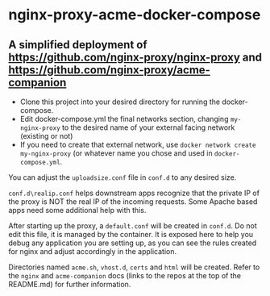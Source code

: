 # nginx-proxy-acme-docker-compose
## A simplified deployment of https://github.com/nginx-proxy/nginx-proxy and https://github.com/nginx-proxy/acme-companion

- Clone this project into your desired directory for running the docker-compose.
- Edit docker-compose.yml the final networks section, changing `my-nginx-proxy` to the desired name of your external facing network (existing or not)
- If you need to create that external network, use `docker network create my-nginx-proxy` (or whatever name you chose and used in `docker-compose.yml`.

You can adjust the `uploadsize.conf` file in `conf.d` to any desired size. 

`conf.d\realip.conf` helps downstream apps recognize that the private IP of the proxy is NOT the real IP of the incoming requests. Some Apache based apps need some additional help with this.

After starting up the proxy, a `default.conf` will be created in `conf.d`. Do not edit this file, it is managed by the container. It is exposed here to help you debug any application you are setting up, as you can see the rules created for nginx and adjust accordingly in the application.

Directories named `acme.sh`, `vhost.d`, `certs` and `html` will be created. Refer to the `nginx` and `acme-companion` docs (links to the repos at the top of the README.md) for further information.
